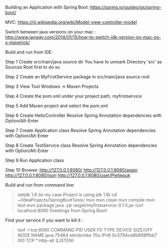 Building an Application with Spring Boot: https://spring.io/guides/gs/spring-boot/

MVC: https://nl.wikipedia.org/wiki/Model-view-controller-model

Switch between java versions on your mac : http://www.jayway.com/2014/01/15/how-to-switch-jdk-version-on-mac-os-x-maverick/

Build and run from IDE:

Step 1
Create src/main/java source dir
You have to unmark Directory 'src' as Sources Root first to do so

Step 2
Create an MyFirstService package in src/main/java source root

Step 3
View Tool Windows -> Maven Projects

Step 4
Create the pom.xml under your project path, <artifactId>myfirstservice</artifactId>

Step 5
Add Maven project and select the pom.xml

Step 6
Create HelloController
Resolve Spring Annotation dependencies with Option/Alt-Enter

Step 7
Create Application class
Resolve Spring Annotation dependencies with Option/Alt-Enter

Step 8
Create TestService class
Resolve Spring Annotation dependencies with Option/Alt-Enter

Step 9
Run Application class

Step 10
Browse:
http://127.0.0.1:8080/
http://127.0.0.1:8080/again
http://127.0.0.1:8080/json
http://127.0.0.1:8080/user/Pietjepuk

Build and run from command line:

> setjdk 1.8 (in my case Project is using jdk 1.8)
> cd ~/IdeaProjects/SpringBootTests/
> mvn
> mvn clean
> mvn compile
> mvn test
> mvn package
> java -jar target/myfirstservice-0.1.0.jar
> curl localhost:8080
Greetings from Spring Boot!

Find your service if you want to kill it :
> lsof -i tcp:8080
COMMAND   PID       USER   FD   TYPE             DEVICE SIZE/OFF NODE NAME
java    75464 etenbrinke   70u  IPv6 0x3794ce8b998ffbb7      0t0  TCP *:http-alt (LISTEN)

